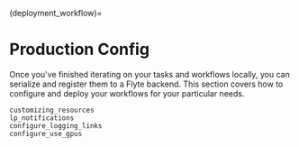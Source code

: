 (deployment_workflow)=

# Production Config

Once you've finished iterating on your tasks and workflows locally, you can serialize and register them to a Flyte
backend. This section covers how to configure and deploy your workflows for your particular needs.

```{auto-examples-toc}
customizing_resources
lp_notifications
configure_logging_links
configure_use_gpus
```
